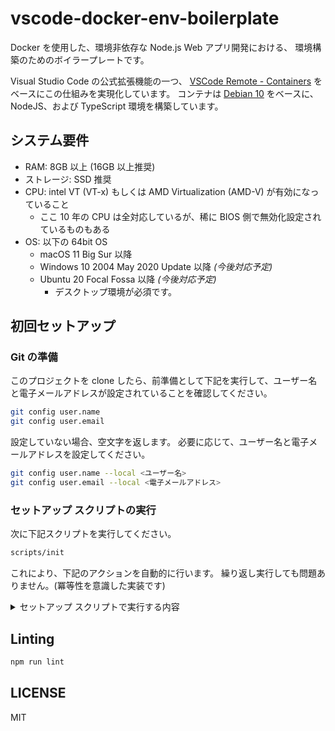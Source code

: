 # vscode-docker-env-boilerplate

Docker を使用した、環境非依存な Node.js Web アプリ開発における、
環境構築のためのボイラープレートです。

Visual Studio Code の公式拡張機能の一つ、
[VSCode Remote - Containers](https://code.visualstudio.com/docs/remote/containers)
をベースにこの仕組みを実現化しています。
コンテナは [Debian 10](https://www.debian.org) をベースに、NodeJS、および
TypeScript 環境を構築しています。

## システム要件

- RAM: 8GB 以上 (16GB 以上推奨)
- ストレージ: SSD 推奨
- CPU: intel VT (VT-x) もしくは AMD Virtualization (AMD-V) が有効になっていること
  - ここ 10 年の CPU は全対応しているが、稀に BIOS 側で無効化設定されているものもある
- OS: 以下の 64bit OS
  - macOS 11 Big Sur 以降
  - Windows 10 2004 May 2020 Update 以降 _(今後対応予定)_
  - Ubuntu 20 Focal Fossa 以降 _(今後対応予定)_
    - デスクトップ環境が必須です。

## 初回セットアップ

### Git の準備

このプロジェクトを clone したら、前準備として下記を実行して、ユーザー名と電子メールアドレスが設定されていることを確認してください。

```sh
git config user.name
git config user.email
```

設定していない場合、空文字を返します。
必要に応じて、ユーザー名と電子メールアドレスを設定してください。

```sh
git config user.name --local <ユーザー名>
git config user.email --local <電子メールアドレス>
```

### セットアップ スクリプトの実行

次に下記スクリプトを実行してください。

```sh
scripts/init
```

これにより、下記のアクションを自動的に行います。
繰り返し実行しても問題ありません。(冪等性を意識した実装です)

<details><summary>セットアップ スクリプトで実行する内容</summary>

#### 1. PC への各種アプリのインストール

- Git
- GnuPG
- Google Chrome
- Graphviz
- mkcert
- Mozilla Firefox
- Vim
- Visual Studio Code
- `(LM)` Bash
- `(LM)` jq
- `(LM)` Mozilla Network Security Services
- `(LM)` PINEntry
- `(LM)` proctools
- `(M)` Command line tools for Xcode
- `(M)` Homebrew
- `(MW)` Docker Desktop
- `(W)` Chocolatey
- `(W)` PoshGit

注釈付きのものは、当該 OS のみが対象です。

| key | description  |
| :-: | :----------- |
| `L` | Linux のみ   |
| `M` | macOS のみ   |
| `W` | Windows のみ |

#### 2. Visual Studio Code への拡張機能のインストール

- auchenberg.vscode-browser-preview
- chrislajoie.vscode-modelines
- davidanson.vscode-markdownlint
- dbaeumer.vscode-eslint
- eamodio.gitlens
- editorconfig.editorconfig
- eg2.vscode-npm-script
- esbenp.prettier-vscode
- firefox-devtools.vscode-firefox-debug
- jebbs.plantuml
- mikestead.dotenv
- ms-azuretools.vscode-docker
- ms-ceintl.vscode-language-pack-ja
- ms-vscode-remote.remote-containers
- ms-vscode-remote.vscode-remote-extensionpack
- msjsdiag.debugger-for-chrome
- orta.vscode-jest
- visualstudioexptteam.vscodeintellicode

#### 3. 開発用 TLS 証明書のインストール

mkcert と Mozilla Network Security Services を使用して、
`localhost` 専用の TLS 証明書を `.cert` フォルダ配下に生成します。

これにより、Web ブラウザーにおける、セキュリティー上の警告を回避することができます。

また、Firefox の TLS ストアを初期化するため、Firefox を起動することがあります。
これはスクリプト終了後、閉じてしまって閉じてしまってかまいません。

#### 4. SSH 秘密鍵の連携 (Linux / macOS のみ)

Git リポジトリに SSH 経由で pull/push できるようにするため、SSH の鍵ペアをコンテナ内でも連携できるようにする必要があります。
ここでは ssh-agent に既存の SSH 秘密鍵を登録することで、これを実現しています。

#### 5. GPG 署名の鍵生成 (Linux / macOS のみ)

この工程は必須ではありませんが、GPG 署名を連携することにより、
コミットの改竄防止に役立ちます。

Git に名前と電子メールアドレスを登録していて、かつ使用する電子メールに紐づく
GPG 署名が見つからない場合は、署名を自動的に生成します。

表示される GPG 公開鍵を、GitHub や GitLab に設定するだけで完了です。

_参考: [GitHub / GitLab 用にコミット署名を行うための準備メモ - Qiita](https://qiita.com/cocoabreak/items/d96cd0ba56cdcbf62d32#github%E3%81%AB%E5%85%AC%E9%96%8B%E9%8D%B5%E3%82%92%E7%99%BB%E9%8C%B2%E3%81%99%E3%82%8B-1)_

</details>

## Linting

```sh
npm run lint
```

## LICENSE

MIT
